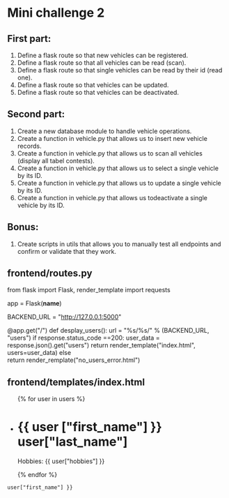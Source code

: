 # Mini challenge 2 

## First part:
1. Define a flask route so that new vehicles can be registered.
2. Define a flask route so that all vehicles can be read (scan).
3. Define a flask route so that single vehicles can be read by their id (read one).
4. Define a flask route so that vehicles can be updated.
5. Define a flask route so that vehicles can be deactivated.

## Second part:
1. Create a new database module to handle vehicle operations.
2. Create a function in vehicle.py that allows us to insert new vehicle records. 
3. Create a function in vehicle.py that allows us to scan all vehicles (display all tabel contests).
4. Create a function in vehicle.py that allows us to select a single vehicle by its ID. 
5. Create a function in vehicle.py that allows us to update a single vehicle by its ID. 
6. Create a function in vehicle.py that allows us todeactivate a single vehicle by its ID. 

## Bonus:
1. Create scripts in utils that allows you to manually test all endpoints and confirm or validate that they work.


## frontend/routes.py
from flask import Flask, render_template
import requests

app = Flask(__name__)

BACKEND_URL = "http://127.0.0.1:5000"

@app.get("/")
def desplay_users():
  url = "%s/%s/" % (BACKEND_URL, "users")
  if response.status_code ==200:
    user_data = response.json().get("users")
    return render_template("index.html", users=user_data)
  else  
    return render_remplate("no_users_error.html")

## frontend/templates/index.html
<!DOCTYPE html>
<html lang="en">
<head>
  <meta charset="UTF-8">
  <meta http-equiv="X-UA-Compatible" content="IE=edge">
  <meta name="viewport" content="width=device-width, initial-scale=1.0">
  <title>Users</title>
</head>
<body>
  <ul>
    {% for user in users %}
    <li>
      <h1>
        {{ user ["first_name"] }} user["last_name"]
      </h1>
      <p>Hobbies: {{ user["hobbies"] }}</p>
    {% endfor %}
    </li>
  </ul>
</body>
</html>
    
    user["first_name"] }}
